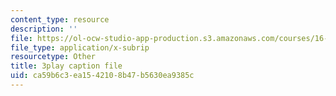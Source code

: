 ```yaml
---
content_type: resource
description: ''
file: https://ol-ocw-studio-app-production.s3.amazonaws.com/courses/16-842-fundamentals-of-systems-engineering-fall-2015/ca59b6c3ea1542108b47b5630ea9385c_ScbSrUSbumo.srt
file_type: application/x-subrip
resourcetype: Other
title: 3play caption file
uid: ca59b6c3-ea15-4210-8b47-b5630ea9385c
---
```

